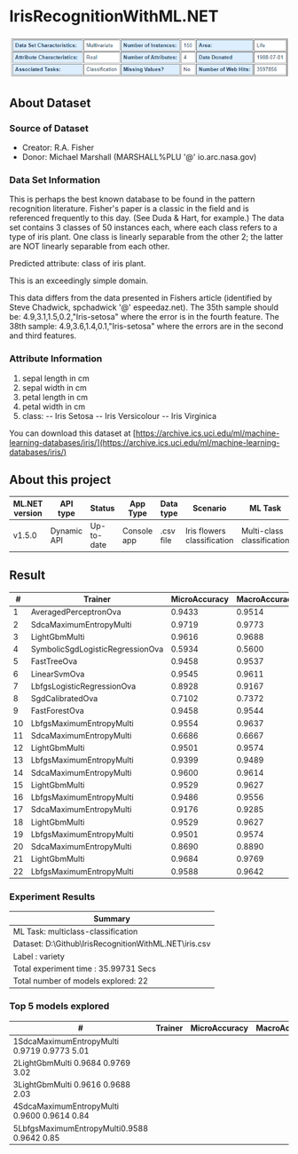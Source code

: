 # IrisRecognitionWithML.NET

![](docs/img/dataset-info.png)

## About Dataset

### Source of Dataset

- Creator: R.A. Fisher
- Donor: Michael Marshall (MARSHALL%PLU '@' io.arc.nasa.gov)

### Data Set Information

This is perhaps the best known database to be found in the pattern recognition literature. Fisher's paper is a classic in the field and is referenced frequently to this day. (See Duda & Hart, for example.) The data set contains 3 classes of 50 instances each, where each class refers to a type of iris plant. One class is linearly separable from the other 2; the latter are NOT linearly separable from each other.

Predicted attribute: class of iris plant.

This is an exceedingly simple domain.

This data differs from the data presented in Fishers article (identified by Steve Chadwick, spchadwick '@' espeedaz.net). The 35th sample should be: 4.9,3.1,1.5,0.2,"Iris-setosa" where the error is in the fourth feature. The 38th sample: 4.9,3.6,1.4,0.1,"Iris-setosa" where the errors are in the second and third features.

### Attribute Information

1. sepal length in cm
2. sepal width in cm
3. petal length in cm
4. petal width in cm
5. class:
-- Iris Setosa
-- Iris Versicolour
-- Iris Virginica

You can download this dataset at [https://archive.ics.uci.edu/ml/machine-learning-databases/iris/](https://archive.ics.uci.edu/ml/machine-learning-databases/iris/)

## About this project

| ML.NET version | API type| Status| App Type| Data type | Scenario| ML Task | Algorithms|
| --- |---| --- |---| --- |---| --- |---|
| v1.5.0 | Dynamic API | Up-to-date | Console app | .csv file | Iris flowers classification | Multi-class classification | Many |

## Result

|# | Trainer|MicroAccuracy | MacroAccuracy | Duration | #Iteration |
| --- | --- | --- | --- | --- | --- |
|1| AveragedPerceptronOva| 0.9433 |0.9514 |2.6 |1 |
|2| SdcaMaximumEntropyMulti| 0.9719 |0.9773 |5.0 |2 |
|3| LightGbmMulti| 0.9616 |0.9688 |2.0 |3 |
|4| SymbolicSgdLogisticRegressionOva | 0.5934 |0.5600 |1.3 |4 |
|5| FastTreeOva| 0.9458 |0.9537 |3.5 |5 |
|6| LinearSvmOva | 0.9545 |0.9611 |1.0 |6 |
|7| LbfgsLogisticRegressionOva | 0.8928 |0.9167 |1.2 |7 |
|8| SgdCalibratedOva | 0.7102 |0.7372 |1.5 |8 |
|9| FastForestOva| 0.9458 |0.9544 |3.0 |9 |
|10 | LbfgsMaximumEntropyMulti | 0.9554 |0.9637 |0.9 | 10 |
|11 | SdcaMaximumEntropyMulti| 0.6686 |0.6667 |0.8 | 11 |
|12 | LightGbmMulti| 0.9501 |0.9574 |2.2 | 12 |
|13 | LbfgsMaximumEntropyMulti | 0.9399 |0.9489 |0.8 | 13 |
|14 | SdcaMaximumEntropyMulti| 0.9600 |0.9614 |0.8 | 14 |
|15 | LightGbmMulti| 0.9529 |0.9627 |1.4 | 15 |
|16 | LbfgsMaximumEntropyMulti | 0.9486 |0.9556 |0.7 | 16 |
|17 | SdcaMaximumEntropyMulti| 0.9176 |0.9285 |0.7 | 17 |
|18 | LightGbmMulti| 0.9529 |0.9627 |1.1 | 18 |
|19 | LbfgsMaximumEntropyMulti | 0.9501 |0.9574 |0.8 | 19 |
|20 | SdcaMaximumEntropyMulti| 0.8690 |0.8890 |1.1 | 20 |
|21 | LightGbmMulti| 0.9684 |0.9769 |3.0 | 21 |
|22 | LbfgsMaximumEntropyMulti | 0.9588 |0.9642 |0.8 | 22 |

### Experiment Results

| Summary|
| --- |
|ML Task: multiclass-classification|
|Dataset: D:\Github\IrisRecognitionWithML.NET\iris.csv |
|Label : variety |
|Total experiment time : 35.99731 Secs |
|Total number of models explored: 22 |

### Top 5 models explored

|# | Trainer|MicroAccuracy | MacroAccuracy | Duration | #Iteration |
| --- | --- | --- | --- | --- | --- |
|1SdcaMaximumEntropyMulti 0.9719 0.9773 5.01 |
|2LightGbmMulti 0.9684 0.9769 3.02 |
|3LightGbmMulti 0.9616 0.9688 2.03 |
|4SdcaMaximumEntropyMulti 0.9600 0.9614 0.84 |
|5LbfgsMaximumEntropyMulti0.9588 0.9642 0.85 |
